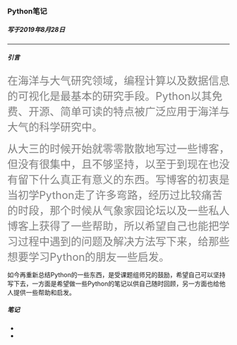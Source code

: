 ### Python笔记
##### 写于2019年8月28日
---
##### 引言
<font color=gray size=5>在海洋与大气研究领域，编程计算以及数据信息的可视化是最基本的研究手段。Python以其免费、开源、简单可读的特点被广泛应用于海洋与大气的科学研究中。</font>

<font color=gray size=5>从大三的时候开始就零零散散地写过一些博客，但没有很集中，且不够坚持，以至于到现在也没有留下什么真正有意义的东西。写博客的初衷是当初学Python走了许多弯路，经历过比较痛苦的时段，那个时候从气象家园论坛以及一些私人博客上获得了一些帮助，所以希望自己也能把学习过程中遇到的问题及解决方法写下来，给那些想要学习Python的朋友一些启发。</font>

如今再重新总结Python的一些东西，是受课题组师兄的鼓励，希望自己可以坚持写下去，一方面是希望做一些Python的笔记以供自己随时回顾，另一方面也给他人提供一些帮助和启发。

##### 笔记

* 
* 

